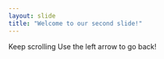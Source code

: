 ```yaml
---
layout: slide
title: "Welcome to our second slide!"
---
```

Keep scrolling
Use the left arrow to go back!
